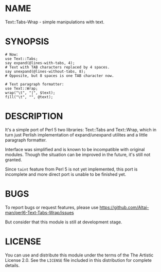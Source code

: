 # NAME

Text::Tabs-Wrap - simple manipulations with text.

# SYNOPSIS

```
# Now:
use Text::Tabs;
say expand(@lines-with-tabs, 4);
# Text with TAB characters replaced by 4 spaces.
say unexpand(@lines-without-tabs, 8);
# Opposite, but 8 spaces is one TAB character now.

# Text paragraph formatter:
use Text::Wrap;
wrap("\t", "|", $text);
fill("\t", "", @text);
```

# DESCRIPTION

It's a simple port of Perl 5 two libraries: Text::Tabs and Text::Wrap, which in turn just Perlish implementation of expand/unexpand utilites and a little paragraph formatter.

Interface was simplified and is known to be incompatible with original modules. Though the situation can be improved in the future, it's still not granted.

Since `taint` feature from Perl 5 is not yet implemented, this port is incomplete and more direct port is unable to be finished yet.

# BUGS

To report bugs or request features, please use
https://github.com/Altai-man/perl6-Text-Tabs-Wrap/issues

But consider that this module is still at development stage.

# LICENSE

You can use and distribute this module under the terms of the
The Artistic License 2.0. See the `LICENSE` file included in this
distribution for complete details.
